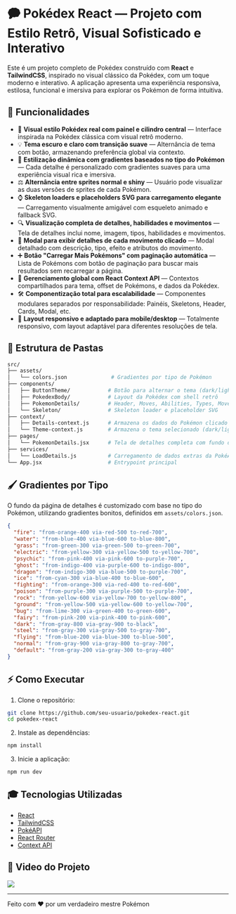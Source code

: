 # 🗭 Pokédex React — Projeto com Estilo Retrô, Visual Sofisticado e Interativo

Este é um projeto completo de Pokédex construído com **React** e **TailwindCSS**, inspirado no visual clássico da Pokédex, com um toque moderno e interativo. A aplicação apresenta uma experiência responsiva, estilosa, funcional e imersiva para explorar os Pokémon de forma intuitiva.

## 🌟 Funcionalidades

* 🌟 **Visual estilo Pokédex real com painel e cilindro central** — Interface inspirada na Pokédex clássica com visual retrô moderno.
* 💡 **Tema escuro e claro com transição suave** — Alternância de tema com botão, armazenando preferência global via contexto.
* 💅 **Estilização dinâmica com gradientes baseados no tipo do Pokémon** — Cada detalhe é personalizado com gradientes suaves para uma experiência visual rica e imersiva.
* ⚖️ **Alternância entre sprites normal e shiny** — Usuário pode visualizar as duas versões de sprites de cada Pokémon.
* ⌚ **Skeleton loaders e placeholders SVG para carregamento elegante** — Carregamento visualmente amigável com esqueleto animado e fallback SVG.
* 🔍 **Visualização completa de detalhes, habilidades e movimentos** — Tela de detalhes inclui nome, imagem, tipos, habilidades e movimentos.
* 📄 **Modal para exibir detalhes de cada movimento clicado** — Modal detalhado com descrição, tipo, efeito e atributos do movimento.
* ➕ **Botão "Carregar Mais Pokémons" com paginação automática** — Lista de Pokémons com botão de paginação para buscar mais resultados sem recarregar a página.
* 🧠 **Gerenciamento global com React Context API** — Contextos compartilhados para tema, offset de Pokémons, e dados da Pokédex.
* 🛠️ **Componentização total para escalabilidade** — Componentes modulares separados por responsabilidade: Painéis, Skeletons, Header, Cards, Modal, etc.
* 🚀 **Layout responsivo e adaptado para mobile/desktop** — Totalmente responsivo, com layout adaptável para diferentes resoluções de tela.


## 📁 Estrutura de Pastas

```bash
src/
├── assets/
│   └── colors.json              # Gradientes por tipo de Pokémon
├── components/
│   ├── ButtonTheme/            # Botão para alternar o tema (dark/light)
│   ├── PokedexBody/            # Layout da Pokédex com shell retrô
│   ├── PokemonDetails/         # Header, Moves, Abilities, Types, MoveModal
│   └── Skeleton/               # Skeleton loader e placeholder SVG
├── context/
│   ├── Details-context.js      # Armazena os dados do Pokémon clicado
│   └── Theme-context.js        # Armazena o tema selecionado (dark/light)
├── pages/
│   └── PokemonDetails.jsx      # Tela de detalhes completa com fundo dinâmico
├── services/
│   └── LoadDetails.js          # Carregamento de dados extras da PokéAPI
└── App.jsx                     # Entrypoint principal
```

## 🖌️ Gradientes por Tipo

O fundo da página de detalhes é customizado com base no tipo do Pokémon, utilizando gradientes bonitos, definidos em `assets/colors.json`.

```json
{
  "fire": "from-orange-400 via-red-500 to-red-700",
  "water": "from-blue-400 via-blue-600 to-blue-800",
  "grass": "from-green-300 via-green-500 to-green-700",
  "electric": "from-yellow-300 via-yellow-500 to-yellow-700",
  "psychic": "from-pink-400 via-pink-600 to-purple-700",
  "ghost": "from-indigo-400 via-purple-600 to-indigo-800",
  "dragon": "from-indigo-300 via-blue-500 to-purple-700",
  "ice": "from-cyan-300 via-blue-400 to-blue-600",
  "fighting": "from-orange-300 via-red-400 to-red-600",
  "poison": "from-purple-300 via-purple-500 to-purple-700",
  "rock": "from-yellow-600 via-yellow-700 to-yellow-800",
  "ground": "from-yellow-500 via-yellow-600 to-yellow-700",
  "bug": "from-lime-300 via-green-400 to-green-600",
  "fairy": "from-pink-200 via-pink-400 to-pink-600",
  "dark": "from-gray-800 via-gray-900 to-black",
  "steel": "from-gray-300 via-gray-500 to-gray-700",
  "flying": "from-blue-200 via-blue-300 to-blue-500",
  "normal": "from-gray-900 via-gray-800 to-gray-700",
  "default": "from-gray-200 via-gray-300 to-gray-400"
}
```

## ⚡️ Como Executar

1. Clone o repositório:

```bash
git clone https://github.com/seu-usuario/pokedex-react.git
cd pokedex-react
```

2. Instale as dependências:

```bash
npm install
```

3. Inicie a aplicação:

```bash
npm run dev
```

## 🎓 Tecnologias Utilizadas

* [React](https://reactjs.org/)
* [TailwindCSS](https://tailwindcss.com/)
* [PokéAPI](https://pokeapi.co/)
* [React Router](https://reactrouter.com/)
* [Context API](https://reactjs.org/docs/context.html)

## 📸 Video do Projeto

<img  src="./public/pokemon.gif" />


---

Feito com ❤️ por um verdadeiro mestre Pokémon 
